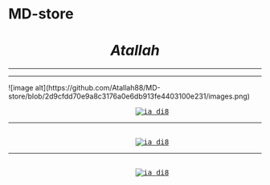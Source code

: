 # MD-store
<html>
<head>

</head>

<body>
<h1 style="text-align:center;"><i>Atallah</i></h1>
<hr>
<hr> 
![image alt](https://github.com/Atallah88/MD-store/blob/2d9cfdd70e9a8c3176a0e6db913fe4403100e231/images.png)  
<pre>
                              <a href="https://www.instagram.com/ia_di8"><img src="[Pic/images.png](https://github.com/Atallah88/MD-store/blob/2d9cfdd70e9a8c3176a0e6db913fe4403100e231/images.png)" alt="ia_di8" style="width:42px;height:42px;"></a>
<hr>                             
                              <a href="https://www.tiktok.com/@ia_di8?lang=en"><img src="Pic/download.png" alt="ia_di8" style="width:42px;height:42px;"></a>
<hr>                          
                              <a href="https://accounts.snapchat.com/v2/welcome"><img src="Pic/download (1).png" alt="ia_di8" style="width:42px;height:42px;"></a>
</pre>
</body>
</html>
